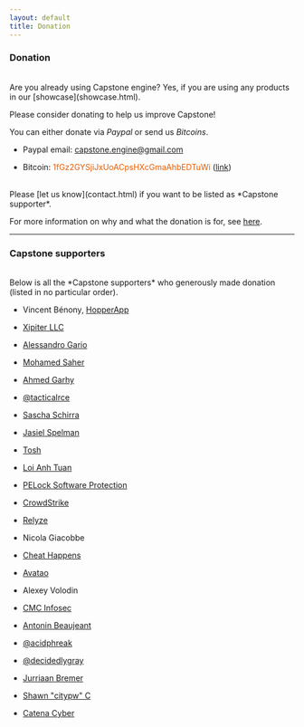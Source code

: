 ```yaml
---
layout: default
title: Donation
---
```


### Donation

<br>
Are you already using Capstone engine? Yes, if you are using any products in our [showcase](showcase.html).

Please consider donating to help us improve Capstone!

You can either donate via *Paypal* or send us *Bitcoins*.

- Paypal email: <font color="blue">capstone.engine@gmail.com</font>

- Bitcoin: <font color="#E65C00">1fGz2GYSjiJxUoACpsHXcGmaAhbEDTuWi</font> ([link](bitcoin:1fGz2GYSjiJxUoACpsHXcGmaAhbEDTuWi?message=donation))

<br>
Please [let us know](contact.html) if you want to be listed as *Capstone supporter*.

For more information on why and what the donation is for, see [here](/Donation/).

---

### Capstone supporters

<br>
Below is all the *Capstone supporters* who generously made donation (listed in no particular order).

- Vincent Bénony, [HopperApp](http://hopperapp.com)

- [Xipiter LLC](http://www.xipiter.com)

- [Alessandro Gario](http://alessandrogar.io)

- [Mohamed Saher](https://twitter.com/halsten)

- [Ahmed Garhy](https://twitter.com/9ee1)

- [@tacticalrce](https://twitter.com/tacticalrce)

- [Sascha Schirra](http://scoding.de)

- [Jasiel Spelman](https://twitter.com/WanderingGlitch)

- [Tosh](https://twitter.com/define__tosh__)

- [Loi Anh Tuan](https://twitter.com/loianhtuan)

- <a href="https://www.pelock.com" title="PELock Software Protection &amp; License Key System">PELock Software Protection</a>

- [CrowdStrike](https://www.crowdstrike.com/)

- [Relyze](https://www.relyze.com/)

- Nicola Giacobbe

- [Cheat Happens](http://www.cheathappens.com/cosmos.asp)

- [Avatao](http://avatao.com/)

- Alexey Volodin

- [CMC Infosec](https://www6.cmcinfosec.com)

- [Antonin Beaujeant](https://twitter.com/beaujeant)

- [@acidphreak](https://twitter.com/acidphreak)

- [@decidedlygray](https://twitter.com/decidedlygray)

- [Jurriaan Bremer](https://twitter.com/skier_t)

- [Shawn "citypw" C](https://twitter.com/citypw)

- [Catena Cyber](https://catenacyber.fr)

